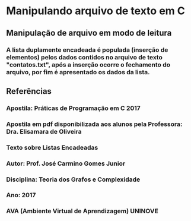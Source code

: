 # Manipulando arquivo de texto em C

## Manipulação de arquivo em modo de leitura

### A lista duplamente encadeada é populada (inserção de elementos) pelos dados contidos no arquivo de texto "contatos.txt", após a inserção ocorre o fechamento do arquivo, por fim é apresentado os dados da lista.

## Referências
### Apostila: Práticas de Programação em C 2017
### Apostila em pdf disponibilizada aos alunos pela Professora: Dra. Elisamara de Oliveira

### Texto sobre Listas Encadeadas
### Autor: Prof. José Carmino Gomes Junior
### Disciplina: Teoria dos Grafos e Complexidade
### Ano: 2017
### AVA (Ambiente Virtual de Aprendizagem) UNINOVE